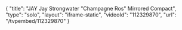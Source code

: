 {
    "title": "JAY Jay Strongwater \"Champagne Ros\" Mirrored Compact",
    "type": "solo",
    "layout": "iframe-static",
    "videoId": "112329870",
    "url": "\/tvpembed\/112329870"
}